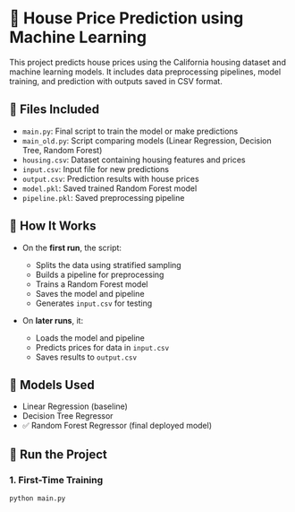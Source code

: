 # 🏡 House Price Prediction using Machine Learning

This project predicts house prices using the California housing dataset and machine learning models. It includes data preprocessing pipelines, model training, and prediction with outputs saved in CSV format.

## 📁 Files Included

- `main.py`: Final script to train the model or make predictions
- `main_old.py`: Script comparing models (Linear Regression, Decision Tree, Random Forest)
- `housing.csv`: Dataset containing housing features and prices
- `input.csv`: Input file for new predictions
- `output.csv`: Prediction results with house prices
- `model.pkl`: Saved trained Random Forest model
- `pipeline.pkl`: Saved preprocessing pipeline

## 🔧 How It Works

- On the **first run**, the script:
  - Splits the data using stratified sampling
  - Builds a pipeline for preprocessing
  - Trains a Random Forest model
  - Saves the model and pipeline
  - Generates `input.csv` for testing

- On **later runs**, it:
  - Loads the model and pipeline
  - Predicts prices for data in `input.csv`
  - Saves results to `output.csv`

## 🧠 Models Used

- Linear Regression (baseline)
- Decision Tree Regressor
- ✅ Random Forest Regressor (final deployed model)

## 🚀 Run the Project

### 1. First-Time Training

```bash
python main.py

